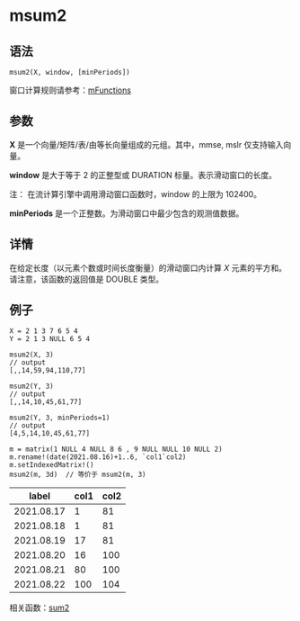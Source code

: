 # msum2

## 语法

`msum2(X, window, [minPeriods])`

窗口计算规则请参考：[mFunctions](../themes/mFunctions.md)

## 参数

**X** 是一个向量/矩阵/表/由等长向量组成的元组。其中，mmse, mslr 仅支持输入向量。

**window** 是大于等于 2 的正整型或 DURATION 标量。表示滑动窗口的长度。

注： 在流计算引擎中调用滑动窗口函数时，window 的上限为 102400。

**minPeriods** 是一个正整数。为滑动窗口中最少包含的观测值数据。

## 详情

在给定长度（以元素个数或时间长度衡量）的滑动窗口内计算 *X* 元素的平方和。请注意，该函数的返回值是 DOUBLE 类型。

## 例子

```
X = 2 1 3 7 6 5 4
Y = 2 1 3 NULL 6 5 4

msum2(X, 3)
// output
[,,14,59,94,110,77]

msum2(Y, 3)
// output
[,,14,10,45,61,77]

msum2(Y, 3, minPeriods=1)
// output
[4,5,14,10,45,61,77]

m = matrix(1 NULL 4 NULL 8 6 , 9 NULL NULL 10 NULL 2)
m.rename!(date(2021.08.16)+1..6, `col1`col2)
m.setIndexedMatrix!()
msum2(m, 3d)  // 等价于 msum2(m, 3)
```

| label | col1 | col2 |
| --- | --- | --- |
| 2021.08.17 | 1 | 81 |
| 2021.08.18 | 1 | 81 |
| 2021.08.19 | 17 | 81 |
| 2021.08.20 | 16 | 100 |
| 2021.08.21 | 80 | 100 |
| 2021.08.22 | 100 | 104 |

相关函数：[sum2](../s/sum2.md)

